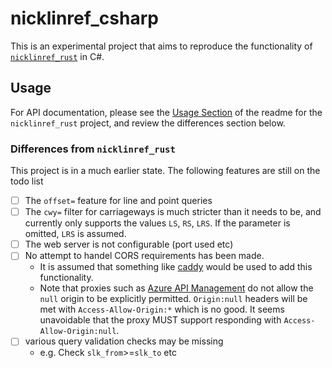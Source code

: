 # nicklinref_csharp

This is an experimental project that aims to reproduce the functionality of
[`nicklinref_rust`](https://github.com/thehappycheese/nicklinref_rust/tree/main?tab=readme-ov-file)
in C#.

## Usage

For API documentation, please see the
[Usage Section](https://github.com/thehappycheese/nicklinref_rust/tree/main?tab=readme-ov-file#3-usage)
of the readme for the `nicklinref_rust` project, and review the differences section below.

### Differences from `nicklinref_rust`

This project is in a much earlier state. The following features are still on the todo list

- [ ] The `offset=` feature for line and point queries
- [ ] The `cwy=` filter for carriageways is much stricter than it needs to be,
  and currently only supports the values `LS`, `RS`, `LRS`. If the parameter is
  omitted, `LRS` is assumed.
- [ ] The web server is not configurable (port used etc)
- [ ] No attempt to handel CORS requirements has been made.
  - It is assumed that something like [caddy](https://caddyserver.com/) would be
    used to add this functionality.
  - Note that proxies such as
    [Azure API Management](https://azure.microsoft.com/en-au/products/api-management)
    do not allow the `null` origin to be explicitly permitted. `Origin:null`
    headers will be met with `Access-Allow-Origin:*` which is no good. It seems
    unavoidable that the proxy MUST support responding with `Access-Allow-Origin:null`.
- [ ] various query validation checks may be missing
  - e.g. Check `slk_from`>=`slk_to` etc
